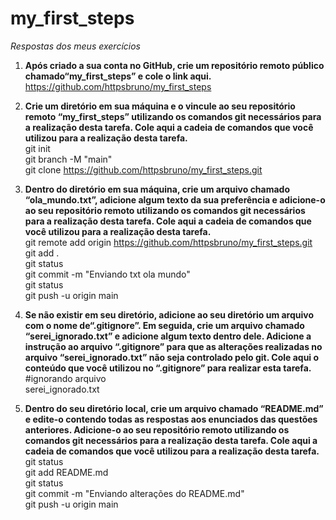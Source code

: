 # my_first_steps
*Respostas dos meus exercícios* 

1. **Após criado a sua conta no GitHub, crie um repositório remoto público chamado“my_first_steps” e cole o link aqui.**
	 https://github.com/httpsbruno/my_first_steps 
	 
2. **Crie um diretório em sua máquina e o vincule ao seu repositório remoto “my_first_steps” utilizando os comandos git necessários para a realização desta tarefa. Cole aqui a cadeia de comandos que você utilizou para a realização desta tarefa.**\
	git init \
	git branch -M "main" \
	git clone https://github.com/httpsbruno/my_first_steps.git 

3. **Dentro do diretório em sua máquina, crie um arquivo chamado “ola_mundo.txt”, adicione algum texto da sua preferência e adicione-o ao seu repositório remoto utilizando os comandos git necessários para a realização desta tarefa. Cole aqui a cadeia de comandos que você utilizou para a realização desta tarefa.**\
	git remote add origin https://github.com/httpsbruno/my_first_steps.git \
	git add . \
	git status \
	git commit -m "Enviando txt ola mundo" \
	git status \
	git push -u origin main 
	
4. **Se não existir em seu diretório, adicione ao seu diretório um arquivo com o nome de“.gitignore”. Em seguida, crie um arquivo chamado “serei_ignorado.txt” e adicione algum texto dentro dele. Adicione a instrução ao arquivo “.gitignore” para que as alterações realizadas no arquivo “serei_ignorado.txt” não seja controlado pelo git. Cole aqui o conteúdo que você utilizou no “.gitignore” para realizar esta tarefa.**\
    #ignorando arquivo \
    serei_ignorado.txt 

5. **Dentro do seu diretório local, crie um arquivo chamado “README.md” e edite-o contendo todas as respostas aos enunciados das questões anteriores. Adicione-o ao seu repositório remoto utilizando os comandos git necessários para a realização desta tarefa. Cole aqui a cadeia de comandos que você utilizou para a realização desta tarefa.**\
	git status \
	git add README.md \
	git status \
	git commit -m "Enviando alterações do README.md" \
	git push -u origin main 